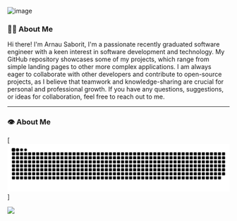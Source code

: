 ![image](https://wallpapers.com/images/hd/binary-coding-world-map-cquyw9oon8u55c4f.webp)

### :man_technologist: About Me
Hi there! I'm Arnau Saborit, I'm a passionate recently graduated software engineer with a keen interest in software development and technology.
My GitHub repository showcases some of my projects, which range from simple landing pages to other more complex applications. I am always eager to collaborate with other developers and contribute to open-source projects, as I believe that teamwork and knowledge-sharing are crucial for personal and professional growth.
If you have any questions, suggestions, or ideas for collaboration, feel free to reach out to me.

---

### :eye: About Me

[![snake-animation](https://raw.githubusercontent.com/arnausaboritcode/arnausaboritcode/output/snake.svg)]

[![](https://visitcount.itsvg.in/api?id=arnausaboritcode&label=Profile%20Views&pretty=true)](https://visitcount.itsvg.in)
